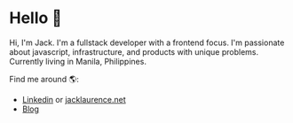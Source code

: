 # Hello 👋

Hi, I'm Jack. I'm a fullstack developer with a frontend focus. I'm passionate about javascript, infrastructure, and products with unique problems. Currently living in Manila, Philippines.

Find me around 🌎:

- <a href="https://www.linkedin.com/jacklaurencegaray">Linkedin</a> or <a href="https://www.jacklaurence.net">jacklaurence.net</a>
- <a href="https://blog.jacklaurence.net">Blog</a>
